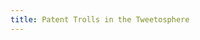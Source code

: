 ```yaml
---
title: Patent Trolls in the Tweetosphere
---
```


<link href='css/metricsgraphics.css' rel='stylesheet' type='text/css'>
<script src='https://ajax.googleapis.com/ajax/libs/jquery/1.11.1/jquery.min.js'></script>
<script src='https://cdnjs.cloudflare.com/ajax/libs/d3/3.4.11/d3.min.js' charset='utf-8'></script>
<script src='js/metricsgraphics.min.js'></script>
<script src='js/main.js'></script>


<xmp theme="journal" style="display:none;">

Patent Trolls in the Tweetosphere
=================================

<br>
<br>

Overview
--------
Lorem ipsum dolor sit amet.

<br>
<br>

Twitter Mentions 
----------------
From the figure we see gradual inreases in the mentions of terms relating to patent trolls or patent assertion entities over time, which may correspond to the increasing popularity and user base of Twitter. However, we see significant spikes in mentions for the term "pae", or patent assertion entity, which occurs around the end of the first quarter of 2013. The trend dies down to a regular level by the end of the year but spikes again to the highest point in mid 2014. This correlates almost exactly with the Alice Corp vs CLS Bank Supreme Court case which many of the major technology companies were eager and actively urging to have heard by the Supreme Court. The case was argued in March of 2014 and decided in June. 
The Alice Corp case was highly anticipated by major players in the technology and software industry, as well as lawyers involved in patent litigation, and preliminary studies have shown a decrease in patent lawsuits since the ruling. It may be too early to tell if this case was the main cause of the decline but the ruling was significant enough to believe that it may be shifting the tactics of many "patent trolls" as more dubious software patents are likely to be covering unpatentable ideas and processes. This, along with increased publicity as shown by the Twitter mention proxy we present in the figures, will change the rate at which companies settle lawsuits or choose to fight them in court. 


<div class='container' style='width: 1200px'>
    <div id='mentions1-2010'></div>
    <div id='mentions1-2010_legend'></div>
    <div id='mentions1-2011'></div>
    <div id='mentions1-2011_legend'></div>
    <div id='mentions1-2012'></div>
    <div id='mentions1-2012_legend'></div>
    <div id='mentions1-2013'></div>
    <div id='mentions1-2013_legend'></div>
    <div id='mentions1-2014'></div>
    <div id='mentions1-2014_legend'></div>
</div>

<br>
<br>

Court Jurisdiction and Patent Lawsuits
--------------------------------------
From the analysis of patent lawsuits from 2010 to 2012 we discovered that there are about 10 primary entities that bring the majority of lawsuits, and these are heard, for the most part, in three court districts. Texas is the leading district in both years, with Delaware and California close behind. These three combine for 50% of all lawsuits in 2010 and then increased to 71% in 2012. The top 10 districts all saw increase in the overall number of lawsuits from 1483 in 2010, to 3787 in 2012. This is a dramatic increase in number that some researchers have argued is the result of new legislation that prohibits multiple defendents per lawsuit, meaning an individual suit must be filed for each person or entity implicated in the lawsuit.
Patent holding companies increased the most lawsuits of all eight categories described by the authors of the study, from 290 in 2010 to an astonishing 1728 in 2012. This category contains many of the entities described as "patent trolls" and the data show why their notoriety is on the rise. 


<br>
2010
----
| Patentee Category                          |E.D. Tex.  |D. Del.    |C.D. Cal.  |N.D. Cal.  |N.D. Ill.  |D.N.J.     |S.D.N.Y.   |D. Mass.   |M.D. Fla.  |D. Minn.   |Grand Total   |
| ------------------------------------------ | --------- | --------- | --------- | --------- | --------- | --------- | --------- | --------- | --------- | --------- | ------------ |
|6. Operating company                        |94         |190        |130        |103        |111        |125        |71         |55         |44         |52         |975           |
|5. Patent holding company                   |120        |40         |30         |23         |35         |9          |14         |3          |15         |1          |290           |
|2. Individual/family trust                  |21         |2          |21         |10         |4          |4          |5          |7          |4          |3          |81            |
|3. Large aggregator                         |20         |7          |1          |5          |3          |1          |2          |           |           |           |39            |
|4. Failed operating company/failed start-up |13         |2          |1          |9          |7          |           |1          |           |           |           |33            |
|8. Technology development company           |5          |5          |3          |10         |2          |1          |2          |1          |           |           |29            |
|7. IP Holding company of operating company  |4          |3          |3          |7          |           |1          |           |           |           |4          |22            |
|1. University/College                       |4          |2          |1          |2          |1          |1          |           |2          |           |           |13            |
|**Grand Total**                             |282        |251        |190        |169        |163        |142        |95         |68         |63         |60         |1483          |


| Patentee Category                          |E.D. Tex.  |D. Del.    |C.D. Cal.  |N.D. Cal.  |N.D. Ill.  |D.N.J.     |S.D.N.Y.   |D. Mass.   |M.D. Fla.  |D. Minn.   |
| ------------------------------------------ | --------- | --------- | --------- | --------- | --------- | --------- | --------- | --------- | --------- | --------- |
|6. Operating company                        |10%        |19%        |13%        |11%        |11%        |13%        |7%         |6%         |5%         |5%         |
|5. Patent holding company                   |41%        |14%        |10%        |8%         |12%        |3%         |5%         |1%         |5%         |0%         |
|2. Individual/family trust                  |26%        |2%         |26%        |12%        |5%         |5%         |6%         |9%         |5%         |4%         |
|3. Large aggregator                         |51%        |18%        |3%         |13%        |8%         |3%         |5%         |0%         |0%         |0%         |
|4. Failed operating company/failed start-up |39%        |6%         |3%         |27%        |21%        |0%         |3%         |0%         |0%         |0%         |
|8. Technology development company           |17%        |17%        |10%        |34%        |7%         |3%         |7%         |3%         |0%         |0%         |
|7. IP Holding company of operating company  |18%        |14%        |14%        |32%        |0%         |5%         |0%         |0%         |0%         |18%        |
|1. University/College                       |31%        |15%        |8%         |15%        |8%         |8%         |0%         |15%        |0%         |0%         |
|**Grand Total**                             |19%        |17%        |13%        |11%        |11%        |10%        |6%         |5%         |4%         |4%         |


<br>
2012
----
| Patentee Category                          |E.D. Tex.  |D. Del.    |C.D. Cal.  |N.D. Cal.  |N.D. Ill.  |D.N.J.     |S.D. Cal.  |S.D. Fla.  |S.D.N.Y.   |E.D. Va.   |Grand Total |
| ------------------------------------------ | --------- | --------- | --------- | --------- | --------- | --------- | --------- | --------- | --------- | --------- | ---------- |
|5. Patent holding company                   |719        |520        |168        |86         |65         |26         |5          |93         |11         |35         |1728        |
|6. Operating company                        |212        |305        |200        |112        |89         |107        |104        |29         |99         |36         |1293        |
|2. Individual/family trust                  |122        |35         |35         |19         |19         |4          |8          |1          |8          |7          |258         |
|3. Large aggregator                         |50         |46         |52         |20         |43         |4          |13         |5          |11         |           |244         |
|4. Failed operating company/failed start-up |121        |23         |2          |9          |           |           |1          |           |1          |1          |158         |
|8. Technology development company           |5          |44         |1          |10         |           |           |1          |           |           |6          |67          |
|1. University/College                       |5          |1          |           |2          |6          |4          |1          |3          |           |           |22          |
|7. IP Holding company of operating company  |1          |10         |4          |           |           |           |2          |           |           |           |17          |
|**Grand Total**                             |1235       |984        |462        |258        |222        |145        |135        |131        |130        |85         |3787        |


| Patentee Category                          |E.D. Tex.  |D. Del.    |C.D. Cal.  |N.D. Cal.  |N.D. Ill.  |D.N.J.     |S.D. Cal.  |S.D. Fla.  |S.D.N.Y.   |E.D. Va.   |
| ------------------------------------------ | --------- | --------- | --------- | --------- | --------- | --------- | --------- | --------- | --------- | --------- |
|5. Patent holding company                   |42%        |30%        |10%        |5%         |4%         |2%         |0%         |5%         |1%         |2%         |
|6. Operating company                        |16%        |24%        |15%        |9%         |7%         |8%         |8%         |2%         |8%         |3%         |
|2. Individual/family trust                  |47%        |14%        |14%        |7%         |7%         |2%         |3%         |0%         |3%         |3%         |
|3. Large aggregator                         |20%        |19%        |21%        |8%         |18%        |2%         |5%         |2%         |5%         |0%         |
|4. Failed operating company/failed start-up |77%        |15%        |1%         |6%         |0%         |0%         |1%         |0%         |1%         |1%         |
|8. Technology development company           |7%         |66%        |1%         |15%        |0%         |0%         |1%         |0%         |0%         |9%         |
|1. University/College                       |23%        |5%         |0%         |9%         |27%        |18%        |5%         |14%        |0%         |0%         |
|7. IP Holding company of operating company  |6%         |59%        |24%        |0%         |0%         |0%         |12%        |0%         |0%         |0%         |
|**Grand Total**                             |33%        |26%        |12%        |7%         |6%         |4%         |4%         |3%         |3%         |2%         |

<br>
<br>

Twitter Keyword Mentions by State (2010 - 2014)
-----------------------------------------------



<div class='container' style='width: 1200px'>
    <div id='mentions-by-state'></div>
</div>

<br>
<br>

Twitter Keyword Sentiment by Year (2010 - 2014)
-----------------------------------------------



<div class='container' style='width: 1200px'>
    <div id='sentiment-2010'></div>
    <div id='sentiment-2010_legend'></div>
    <div id='sentiment-2011'></div>
    <div id='sentiment-2011_legend'></div>
    <div id='sentiment-2012'></div>
    <div id='sentiment-2012_legend'></div>
    <div id='sentiment-2013'></div>
    <div id='sentiment-2013_legend'></div>
    <div id='sentiment-2014'></div>
    <div id='sentiment-2014_legend'></div>
</div>

<br>
<br>

Methodology
-----------



</xmp>

<script src="http://strapdownjs.com/v/0.2/strapdown.js"></script>
